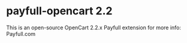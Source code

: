 # payfull-opencart 2.2
This is an open-source OpenCart 2.2.x Payfull extension
for more info: 
Payfull.com
